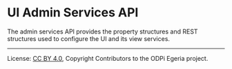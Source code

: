 <!-- SPDX-License-Identifier: CC-BY-4.0 -->
<!-- Copyright Contributors to the ODPi Egeria project. -->

# UI Admin Services API

The admin services API provides the property structures and
REST structures used to configure the UI and its view services.






----
License: [CC BY 4.0](https://creativecommons.org/licenses/by/4.0/),
Copyright Contributors to the ODPi Egeria project.